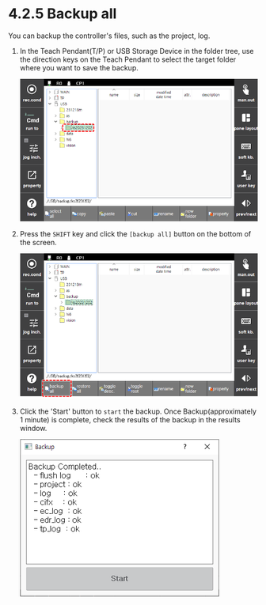 ﻿# 4.2.5 Backup all

You can backup the controller's files, such as the project, log.

1. In the Teach Pendant\(T/P\) or USB Storage Device in the folder tree, use the direction keys on the Teach Pendant to select the target folder where you want to save the backup.

    ![](../../_assets/tp630/file-manager/fl-backup-select.png)

2. Press the `SHIFT` key and click the `[backup all]` button on the bottom of the screen.


    ![](../../_assets/tp630/file-manager/fl-backup-button.png)

3. Click the 'Start' button to `start` the backup. Once Backup\(approximately 1 minute\) is complete, check the results of the backup in the results window.

    ![](../../_assets/tp630/file-manager/fl-backup-pop.png)

